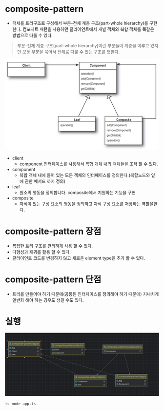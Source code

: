 # composite-pattern
- 객체를 트리구조로 구성해서 부분-전체 계층 구조(part-whole hierarchy)를 구현한다. 컴포지트 패턴을 사용하면 클라이언트에서 개별 객체와 복합 객체를 똑같은 방법으로 다룰 수 있다.

> 부분-전체 계층 구조(part-whole hierarchy)이란
> 부분들이 계층을 이루고 있지만 모둔 부분을 묶어서 전체로 다룰 수 있는 구조를 뜻한다.

![img.png](img.png)
- client 
  - component 인터페이스를 사용해서 복합 개체 내의 객체들을 조작 할 수 있다.
- component
  - 복합 객체 내에 들어 있는 모든 객체의 인터페이스를 정의한다.(복합노드와 잎에 관한 메서드 까지 정의)
- leaf
  - 원소의 행동을 정의합니다. composite에서 지원하는 기능을 구현
- composite
  - 자식이 있는 구성 요소의 행동을 정의하고 자식 구성 요소를 저장하는 역할을한다.

# composite-pattern 장점
- 복잡한 트리 구조를 편리하게 사용 할 수 있다.
- 다형성과 재귀를 활용 할 수 있다.
- 클라이언트 코드를 변경하지 않고 새로운 element type을 추가 할 수 있다.

# composite-pattern 단점
- 트리를 만들어야 하기 때문에(공통된 인터페이스를 정의해야 하기 때문에) 지나치게 일반화 해야 하는 경우도 생길 수도 있다.


# 실행
![image2.png](image2.png)
```bash
ts-node app.ts
```